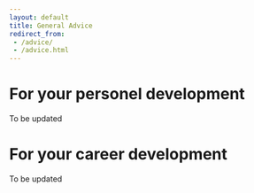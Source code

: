 ```yaml
---
layout: default
title: General Advice
redirect_from: 
 - /advice/
 - /advice.html
---
```


# For your personel development
To be updated

# For your career development
To be updated
